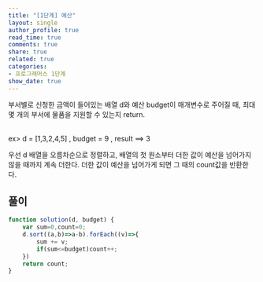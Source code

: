 ```yaml
---
title: "[1단계] 예산"
layout: single
author_profile: true
read_time: true
comments: true
share: true
related: true
categories:
- 프로그래머스 1단계
show_date: true
---
```


부서별로 신청한 금액이 들어있는 배열 d와 예산 budget이 매개변수로 주어질 때, 최대 몇 개의 부서에 물품을 지원할 수 있는지 return.<br><br>   

ex> d = [1,3,2,4,5] , budget = 9 , result ==> 3


우선 d 배열을 오름차순으로 정렬하고, 배열의 첫 원소부터 더한 값이 예산을 넘어가지 않을 때까지 계속 더한다. 더한 값이 예산을 넘어가게 되면 그 때의 count값을 반환한다.

## 풀이
```js
function solution(d, budget) {
    var sum=0,count=0;
    d.sort((a,b)=>a-b).forEach((v)=>{
        sum += v;
        if(sum<=budget)count++;
    })
    return count;
}
```